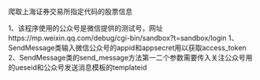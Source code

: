 爬取上海证券交易所指定代码的股票信息

1、该程序使用的公众号是微信提供的测试号，网址https://mp.weixin.qq.com/debug/cgi-bin/sandbox?t=sandbox/login
1、SendMessage类输入微信公众号的appid和appsecret用以获取access_token
2、SendMessage类的send_message方法第一二个参数需要传入关注公众号用的ueseid和公众号发送消息模板的templateid